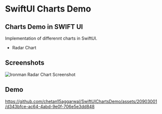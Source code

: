 
# SwiftUI Charts Demo

## Charts Demo in SWIFT UI
Implementation of differennt charts in SwiftUI.

* Radar Chart




## Screenshots
![Ironman Radar Chart Screenshot](https://github.com/chetan15aggarwal/SwiftUIChartsDemo/assets/20903001/784a31d7-f57b-4f2d-a25f-676e78db8247)


## Demo

https://github.com/chetan15aggarwal/SwiftUIChartsDemo/assets/20903001/d343bfce-ac64-4abd-9e0f-706e5e3dd848


